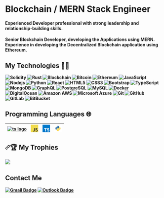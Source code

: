 <H1>Blockchain / MERN Stack Engineer</h1>
<path fill-rule="evenodd" d="M7.775 3.275a.75.75 0 001.06 1.06l1.25-1.25a2 2 0 112.83 2.83l-2.5 2.5a2 2 0 01-2.83 0 .75.75 0 00-1.06 1.06 3.5 3.5 0 004.95 0l2.5-2.5a3.5 3.5 0 00-4.95-4.95l-1.25 1.25zm-4.69 9.64a2 2 0 010-2.83l2.5-2.5a2 2 0 012.83 0 .75.75 0 001.06-1.06 3.5 3.5 0 00-4.95 0l-2.5 2.5a3.5 3.5 0 004.95 4.95l1.25-1.25a.75.75 0 00-1.06-1.06l-1.25 1.25a2 2 0 01-2.83 0z"></path>
<h4>Experienced Developer professional with strong leadership and relationship-building skills.<h4>
<h4><b>Senior Blockchain Developer<b/>, developing the Applications using <b>MERN</b>. Experience in developing the Decentralized Blockchain application using Ethereum.</h4>

### <h2> My Technologies <a id="user-content--profile-trophy" class="anchor" aria-hidden="true" href="https://github.com/tylerfyu"></svg></a>👨‍💻</g-emoji></h2>
![Solidity](https://img.shields.io/badge/-Solidity-363636?style=flat-square&logo=Solidity)
![Rust](https://img.shields.io/badge/-Rust-black?style=flat-square&logo=Rust)
![Blockchain](https://img.shields.io/badge/-Blockchain-121D13?style=flat-square&logo=Blockchain.com)
![Bitcoin](https://img.shields.io/badge/-Bitcoin-F7931A?style=flat-square&logo=Bitcoin)
![Ethereum](https://img.shields.io/badge/-Ethereum-3C3C3D?style=flat-square&logo=Ethereum)
![JavaScript](https://img.shields.io/badge/-JavaScript-black?style=flat-square&logo=javascript)
![Nodejs](https://img.shields.io/badge/-Nodejs-black?style=flat-square&logo=Node.js)
![Python](https://img.shields.io/badge/-Python-black?style=flat-square&logo=Python)
![React](https://img.shields.io/badge/-React-black?style=flat-square&logo=react)
![HTML5](https://img.shields.io/badge/-HTML5-E34F26?style=flat-square&logo=html5&logoColor=white)
![CSS3](https://img.shields.io/badge/-CSS3-1572B6?style=flat-square&logo=css3)
![Bootstrap](https://img.shields.io/badge/-Bootstrap-563D7C?style=flat-square&logo=bootstrap)
![TypeScript](https://img.shields.io/badge/-TypeScript-007ACC?style=flat-square&logo=typescript)
![MongoDB](https://img.shields.io/badge/-MongoDB-black?style=flat-square&logo=mongodb)
![GraphQL](https://img.shields.io/badge/-GraphQL-E10098?style=flat-square&logo=graphql)
![PostgreSQL](https://img.shields.io/badge/-PostgreSQL-336791?style=flat-square&logo=postgresql)
![MySQL](https://img.shields.io/badge/-MySQL-black?style=flat-square&logo=mysql)
![Docker](https://img.shields.io/badge/-Docker-black?style=flat-square&logo=docker)
![DigitalOcean](https://img.shields.io/badge/-Digital%20Ocean-darkblue?style=flat-square&logo=digitalocean)
![Amazon AWS](https://img.shields.io/badge/Amazon%20AWS-232F3E?style=flat-square&logo=amazon-aws)
![Microsoft Azure](https://img.shields.io/badge/Microsoft%20Azure-232F7E?style=flat-square&logo=microsoft-azure)
![Git](https://img.shields.io/badge/-Git-black?style=flat-square&logo=git)
![GitHub](https://img.shields.io/badge/-GitHub-181717?style=flat-square&logo=github)
![GitLab](https://img.shields.io/badge/-GitLab-FCA121?style=flat-square&logo=gitlab)
![BitBucket](https://img.shields.io/badge/-BitBucket-darkblue?style=flat-square&logo=bitbucket)

### <h2>Programming Languages 🌐</h2>
| [<img src="https://docs.soliditylang.org/en/v0.8.11/_static/logo.svg" alt="ts logo" width="24">](https://docs.soliditylang.org/) | [<img src="https://raw.githubusercontent.com/github/explore/80688e429a7d4ef2fca1e82350fe8e3517d3494d/topics/javascript/javascript.png" alt="ts logo" width="24">](https://developer.mozilla.org/en-US/docs/Web/JavaScript) | [<img src="https://raw.githubusercontent.com/github/explore/80688e429a7d4ef2fca1e82350fe8e3517d3494d/topics/typescript/typescript.png" alt="ts logo" width="24">](https://www.typescriptlang.org/) |  [<img src="https://raw.githubusercontent.com/github/explore/80688e429a7d4ef2fca1e82350fe8e3517d3494d/topics/python/python.png" alt="python logo" width="24">](https://www.python.org/) |
|---|---|---|---|

### <h2 dir="auto"><a id="user-content--profile-trophy" class="anchor" aria-hidden="true" href="https://github.com/tylerfyu"><svg class="octicon octicon-link" viewBox="0 0 16 16" version="1.1" width="16" height="16" aria-hidden="true"><path fill-rule="evenodd" d="M7.775 3.275a.75.75 0 001.06 1.06l1.25-1.25a2 2 0 112.83 2.83l-2.5 2.5a2 2 0 01-2.83 0 .75.75 0 00-1.06 1.06 3.5 3.5 0 004.95 0l2.5-2.5a3.5 3.5 0 00-4.95-4.95l-1.25 1.25zm-4.69 9.64a2 2 0 010-2.83l2.5-2.5a2 2 0 012.83 0 .75.75 0 001.06-1.06 3.5 3.5 0 00-4.95 0l-2.5 2.5a3.5 3.5 0 004.95 4.95l1.25-1.25a.75.75 0 00-1.06-1.06l-1.25 1.25a2 2 0 01-2.83 0z"></path></svg></a>🏆</g-emoji> My Trophies</h2>
<a href="http://github.com/tylerfyu"><img src="https://camo.githubusercontent.com/d56647ee7f49ddaba75c1b71b74338bb36a7a1652bc73fb96e6cbd07206a93c1/68747470733a2f2f6769746875622d70726f66696c652d74726f7068792e76657263656c2e6170702f3f757365726e616d653d336d7038723326726f773d3126636f6c756d6e3d37266e6f2d62673d74727565266d617267696e2d773d3432267468656d653d6a756963796672657368"/></a>

### <h2>Contact Me</h2>
[![Gmail Badge](https://img.shields.io/badge/-tylerfyu@gmail.com-c14438?style=flat-square&logo=Gmail&logoColor=white&link=mailto:tylerfyu@gmail.com)](mailto:tylerfyu@gmail.com)
[![Outlook Badge](https://img.shields.io/badge/-tylerfyu@outlook.com-0078D4?style=flat-square&logo=MicrosoftOutlook&logoColor=white&link=mailto:tylerfyu@outlook.com)](mailto:tylerfyu@outlook.com)
